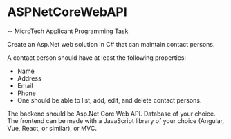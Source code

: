 # ASPNetCoreWebAPI

-- MicroTech Applicant Programming Task

Create an Asp.Net web solution in C# that can maintain contact persons.

A contact person should have at least the following properties:

- Name
- Address
- Email
- Phone
- One should be able to list, add, edit, and delete contact persons.

The backend should be Asp.Net Core Web API.
Database of your choice.
The frontend can be made with a JavaScript library of your choice (Angular, Vue, React, or similar), or MVC.
